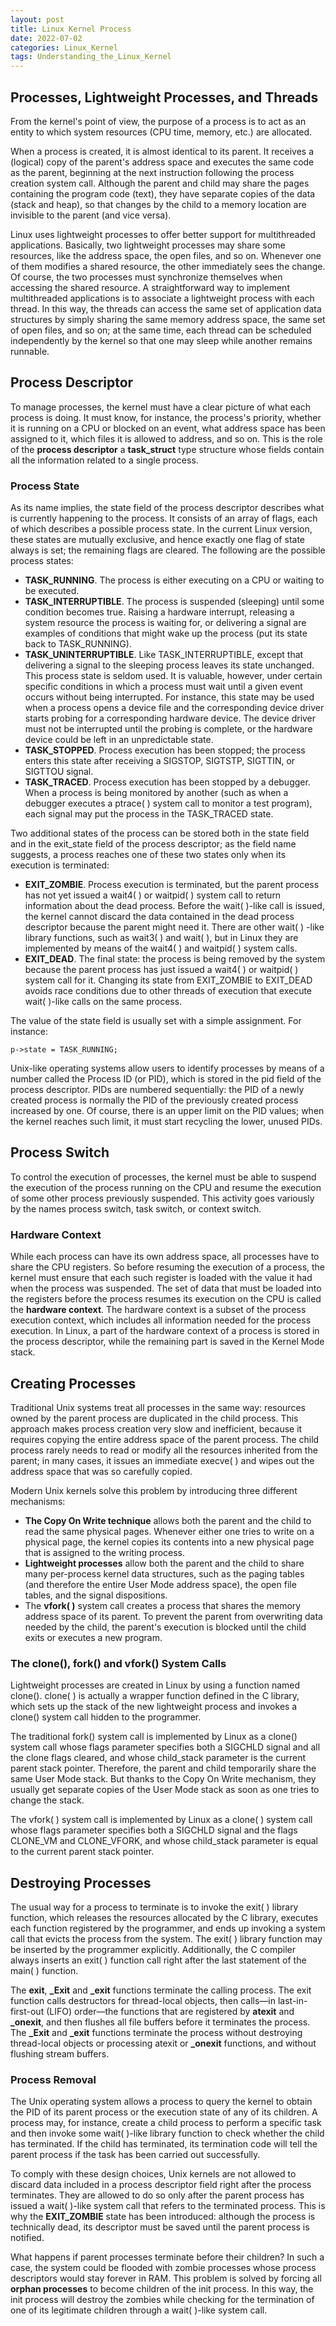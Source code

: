 ```yaml
---
layout: post
title: Linux Kernel Process
date: 2022-07-02
categories: Linux_Kernel
tags: Understanding_the_Linux_Kernel
---
```


## Processes, Lightweight Processes, and Threads

From the kernel's point of view, the purpose of a process is to act as an entity to which system resources (CPU time, memory, etc.) are allocated.

When a process is created, it is almost identical to its parent. It receives a (logical) copy of the parent's address space and executes the same code as the parent, beginning at the next instruction following the process creation system call. Although the parent and child may share the pages containing the program code (text), they have separate copies of the data (stack and heap), so that changes by the child to a memory location are invisible to the parent (and vice versa).

Linux uses lightweight processes to offer better support for multithreaded applications. Basically, two lightweight processes may share some resources, like the address space, the open files, and so on. Whenever one of them modifies a shared resource, the other immediately sees the change. Of course, the two processes must synchronize themselves when accessing the shared resource. A straightforward way to implement multithreaded applications is to associate a lightweight process with each thread. In this way, the threads can access the same set of application data structures by simply sharing the same memory address space, the same set of open files, and so on; at the same time, each thread can be scheduled independently by the kernel so that one may sleep while another remains runnable.

## Process Descriptor

To manage processes, the kernel must have a clear picture of what each process is doing. It must know, for instance, the process's priority, whether it is running on a CPU or blocked on an event, what address space has been assigned to it, which files it is allowed to address, and so on. This is the role of the **process descriptor** a **task_struct** type structure whose fields contain all the information related to a single process.

### Process State

As its name implies, the state field of the process descriptor describes what is currently happening to the process. It consists of an array of flags, each of which describes a possible process state. In the current Linux version, these states are mutually exclusive, and hence exactly one flag of state always is set; the remaining flags are cleared. The following are the possible process states:

* **TASK_RUNNING**. The process is either executing on a CPU or waiting to be executed.
* **TASK_INTERRUPTIBLE**. The process is suspended (sleeping) until some condition becomes true. Raising a hardware interrupt, releasing a system resource the process is waiting for, or delivering a signal are examples of conditions that might wake up the process (put its state back to TASK_RUNNING).
* **TASK_UNINTERRUPTIBLE**. Like TASK_INTERRUPTIBLE, except that delivering a signal to the sleeping process leaves its state unchanged. This process state is seldom used. It is valuable, however, under certain specific conditions in which a process must wait until a given event occurs without being interrupted. For instance, this state may be used when a process opens a device file and the corresponding device driver starts probing for a corresponding hardware device. The device driver must not be interrupted until the probing is complete, or the hardware device could be left in an unpredictable state.
* **TASK_STOPPED**. Process execution has been stopped; the process enters this state after receiving a SIGSTOP, SIGTSTP, SIGTTIN, or SIGTTOU signal.
* **TASK_TRACED**. Process execution has been stopped by a debugger. When a process is being monitored by another (such as when a debugger executes a ptrace( ) system call to monitor a test program), each signal may put the process in the TASK_TRACED state.

Two additional states of the process can be stored both in the state field and in the exit_state field of the process descriptor; as the field name suggests, a process reaches one of these two states only when its execution is terminated:

* **EXIT_ZOMBIE**. Process execution is terminated, but the parent process has not yet issued a wait4( ) or waitpid( ) system call to return information about the dead process. Before the wait( )-like call is issued, the kernel cannot discard the data contained in the dead process descriptor because the parent might need it. There are other wait( ) -like library functions, such as wait3( ) and wait( ), but in Linux they are implemented by means of the wait4( ) and waitpid( ) system calls.
* **EXIT_DEAD**. The final state: the process is being removed by the system because the parent process has just issued a wait4( ) or waitpid( ) system call for it. Changing its state from EXIT_ZOMBIE to EXIT_DEAD avoids race conditions due to other threads of execution that execute wait( )-like calls on the same process.

The value of the state field is usually set with a simple assignment. For instance:

    p->state = TASK_RUNNING;

Unix-like operating systems allow users to identify processes by means of a number called the Process ID (or PID), which is stored in the pid field of the process descriptor. PIDs are numbered sequentially: the PID of a newly created process is normally the PID of the previously created process increased by one. Of course, there is an upper limit on the PID values; when the kernel reaches such limit, it must start recycling the lower, unused PIDs.

## Process Switch

To control the execution of processes, the kernel must be able to suspend the execution of the process running on the CPU and resume the execution of some other process previously suspended. This activity goes variously by the names process switch, task switch, or context switch.

### Hardware Context

While each process can have its own address space, all processes have to share the CPU registers. So before resuming the execution of a process, the kernel must ensure that each such register is loaded with the value it had when the process was suspended. The set of data that must be loaded into the registers before the process resumes its execution on the CPU is called the **hardware context**. The hardware context is a subset of the process execution context, which includes all information needed for the process execution. In Linux, a part of the hardware context of a process is stored in the process descriptor, while the remaining part is saved in the Kernel Mode stack.

## Creating Processes

Traditional Unix systems treat all processes in the same way: resources owned by the parent process are duplicated in the child process. This approach makes process creation very slow and inefficient, because it requires copying the entire address space of the parent process. The child process rarely needs to read or modify all the resources inherited from the parent; in many cases, it issues an immediate execve( ) and wipes out the address space that was so carefully copied.

Modern Unix kernels solve this problem by introducing three different mechanisms:

* **The Copy On Write technique** allows both the parent and the child to read the same physical pages. Whenever either one tries to write on a physical page, the kernel copies its contents into a new physical page that is assigned to the writing process.
* **Lightweight processes** allow both the parent and the child to share many per-process kernel data structures, such as the paging tables (and therefore the entire User Mode address space), the open file tables, and the signal dispositions.
* The **vfork( )** system call creates a process that shares the memory address space of its parent. To prevent the parent from overwriting data needed by the child, the parent's execution is blocked until the child exits or executes a new program.

### The clone(), fork() and vfork() System Calls

Lightweight processes are created in Linux by using a function named clone(). clone( ) is actually a wrapper function defined in the C library, which sets up the stack of the new lightweight process and invokes a clone() system call hidden to the programmer.

The traditional fork() system call is implemented by Linux as a clone() system call whose flags parameter specifies both a SIGCHLD signal and all the clone flags cleared, and whose child_stack parameter is the current parent stack pointer. Therefore, the parent and child temporarily share the same User Mode stack. But thanks to the Copy On Write mechanism, they usually get separate copies of the User Mode stack as soon as one tries to change the stack.

The vfork( ) system call is implemented by Linux as a clone( ) system call whose flags parameter specifies both a SIGCHLD signal and the flags CLONE_VM and CLONE_VFORK, and whose child_stack parameter is equal to the current parent stack pointer.

## Destroying Processes

The usual way for a process to terminate is to invoke the exit( ) library function, which releases the resources allocated by the C library, executes each function registered by the programmer, and ends up invoking a system call that evicts the process from the system. The exit( ) library function may be inserted by the programmer explicitly. Additionally, the C compiler always inserts an exit( ) function call right after the last statement of the main( ) function.

The **exit**, **_Exit** and **_exit** functions terminate the calling process. The exit function calls destructors for thread-local objects, then calls—in last-in-first-out (LIFO) order—the functions that are registered by **atexit** and **_onexit**, and then flushes all file buffers before it terminates the process. The **_Exit** and **_exit** functions terminate the process without destroying thread-local objects or processing atexit or **_onexit** functions, and without flushing stream buffers.

### Process Removal

The Unix operating system allows a process to query the kernel to obtain the PID of its parent process or the execution state of any of its children. A process may, for instance, create a child process to perform a specific task and then invoke some wait( )-like library function to check whether the child has terminated. If the child has terminated, its termination code will tell the parent process if the task has been carried out successfully.

To comply with these design choices, Unix kernels are not allowed to discard data included in a process descriptor field right after the process terminates. They are allowed to do so only after the parent process has issued a wait( )-like system call that refers to the terminated process. This is why the **EXIT_ZOMBIE** state has been introduced: although the process is technically dead, its descriptor must be saved until the parent process is notified.

What happens if parent processes terminate before their children? In such a case, the system could be flooded with zombie processes whose process descriptors would stay forever in RAM. This problem is solved by forcing all **orphan processes** to become children of the init process. In this way, the init process will destroy the zombies while checking for the termination of one of its legitimate children through a wait( )-like system call.
